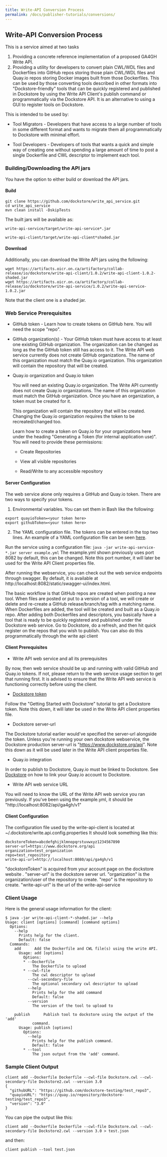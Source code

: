 ```yaml
---
title: Write-API Conversion Process
permalink: /docs/publisher-tutorials/conversions/
---
```


## Write-API Conversion Process

This is a service aimed at two tasks

1. Providing a concrete reference implementation of a proposed GA4GH Write API.
2. Providing a utility for developers to convert plain CWL/WDL files and Dockerfiles into GitHub repos storing those plain CWL/WDL files and Quay.io repos storing Docker images built from those Dockerfiles. This can be used by those converting tools described in other formats into "Dockstore-friendly" tools that can be quickly registered and published in Dockstore by using the Write API Client's publish command or programmatically via the Dockstore API. It is an alternative to using a GUI to register tools on Dockstore.

This is intended to be used by:

* Tool Migrators - Developers that have access to a large number of tools in some different format and wants to migrate them all programmatically to Dockstore with minimal effort.

* Tool Developers - Developers of tools that wants a quick and simple way of creating one without spending a large amount of time to post a single Dockerfile and CWL descriptor to implement each tool.

### Building/Downloading the API jars

You have the option to either build or download the API jars.

#### Build

```
git clone https://github.com/dockstore/write_api_service.git
cd write_api_service
mvn clean install -DskipTests
```
The built jars will be available as:

`write-api-service/target/write-api-service*.jar`

`write-api-client/target/write-api-client*shaded.jar`

#### Download

Additionally, you can download the Write API jars using the following:

```
wget https://artifacts.oicr.on.ca/artifactory/collab-release/io/dockstore/write-api-client/1.0.2/write-api-client-1.0.2-shaded.jar
wget https://artifacts.oicr.on.ca/artifactory/collab-release/io/dockstore/write-api-service/1.0.2/write-api-service-1.0.2.jar
```

Note that the client one is a shaded jar.

### Web Service Prerequisites

* GitHub token - Learn how to create tokens on GitHub here. You will need the scope "repo".

* GitHub organization(s) - Your GitHub token must have access to at least one existing GitHub organization. The organization can be changed as long as the the GitHub token still has access to it. The Write API web service currently does not create GitHub organizations. The name of this organization must match the Quay.io organization. This organization will contain the repository that will be created.

* Quay.io organization and Quay.io token

    You will need an existing Quay.io organization. The Write API currently does not create Quay.io organizations. The name of this organization must match the GitHub organization. Once you have an organization, a token must be created for it.

    This organization will contain the repository that will be created. Changing the Quay.io organization requires the token to be recreated/changed too.

    Learn how to create a token on Quay.io for your organizations here under the heading "Generating a Token (for internal application use)". You will need to provide these permissions:
    
    * Create Repositories
    
    * View all visible repositories
    
    * Read/Write to any accessible repository
    
#### Server Configuration

The web service alone only requires a GitHub and Quay.io token. There are two ways to specify your tokens.

1. Environmental variables.
    You can set them in Bash like the following:
```
export quayioToken=<your token here>
export githubToken=<your token here>
```
2. The YAML configuration file. The tokens can be entered in the top two lines. An example of a YAML configuration file can be seen [here](https://github.com/dockstore/write_api_service/blob/develop/write-api-service/src/main/resources/example.yml).

Run the service using a configuration file:
`java -jar write-api-service-*.jar server example.yml`
The example.yml shown previously uses port 8082 by default, this can be changed. Note this port number, it will later be used for the Write API Client properties file.

After running the webservice, you can check out the web service endpoints through swagger. By default, it is available at http://localhost:8082/static/swagger-ui/index.html.

The basic workflow is that GitHub repos are created when posting a new tool. When files are posted or put to a version of a tool, we will create or delete and re-create a GitHub release/branch/tag with a matching name. When Dockerfiles are added, the tool will be created and built as a Quay.io repo. After adding both Dockerfiles and descriptors, you basically have a tool that is ready to be quickly registered and published under the Dockstore web service. Go to Dockstore, do a refresh, and then hit quick register on the repos that you wish to publish. You can also do this programmatically through the write api client

#### Client Prerequisites

* Write API web service and all its prerequisites

By now, then web service should be up and running with valid GitHub and Quay.io tokens. If not, please return to the web service usage section to get that running first. It is advised to ensure that the Write API web service is functioning correctly before using the client.

* [Dockstore token](https://docs.dockstore.org/docs/publisher-tutorials/register-on-dockstore/)

Follow the "Getting Started with Dockstore" tutorial to get a Dockstore token. Note this down, it will later be used in the Write API client properties file.

* Dockstore server-url

The Dockstore tutorial earlier would've specified the server-url alongside the token. Unless you're running your own dockstore webservice, the Dockstore production server-url is "https://www.dockstore.org/api". Note this down as it will be used later in the Write API client properties file.

* Quay.io integration

In order to publish to Dockstore, Quay.io must be linked to Dockstore. See [Dockstore](https://docs.dockstore.org/docs/publisher-tutorials/register-on-dockstore/#linking-with-external-services) on how to link your Quay.io account to Dockstore.

* Write API web service URL

You will need to know the URL of the Write API web service you ran previously. If you've been using the example.yml, it should be "http://localhost:8082/api/ga4gh/v1"

#### Client Configuration

The configuration file used by the write-api-client is located at ~/.dockstore/write.api.config.properties
It should look something like this:

```
dockstoreToken=abcdefghijklmnopqrstuvwxyz1234567890
server-url=https://www.dockstore.org/api
organization=test_organization
repo=test_repository
write-api-url=http://localhost:8080/api/ga4gh/v1
```

"dockstoreToken" is acquired from your account page on the dockstore website .
"server-url" is the dockstore server url.
"organization" is the organization/user of the repository to create.
"repo" is the repository to create.
"write-api-url" is the url of the write-api-service


### Client Usage
Here is the general usage information for the client:

```
$ java -jar write-api-client-*-shaded.jar --help
Usage: client [options] [command] [command options]
  Options:
    --help
      Prints help for the client.
      Default: false
  Commands:
    add      Add the Dockerfile and CWL file(s) using the write API.
      Usage: add [options]
        Options:
        * --Dockerfile
            The Dockerfile to upload
        * --cwl-file
            The cwl descriptor to upload
          --cwl-secondary-file
            The optional secondary cwl descriptor to upload
          --help
            Prints help for the add command
            Default: false
          --version
            The version of the tool to upload to

    publish      Publish tool to dockstore using the output of the 'add'
            command.
      Usage: publish [options]
        Options:
          --help
            Prints help for the publish command.
            Default: false
        * --tool
            The json output from the 'add' command.
```

### Sample Client Output
```
client add --Dockerfile Dockerfile --cwl-file Dockstore.cwl --cwl-secondary-file Dockstore2.cwl --version 3.0
{
  "githubURL": "https://github.com/dockstore-testing/test_repo3",
  "quayioURL": "https://quay.io/repository/dockstore-testing/test_repo3",
  "version": "3.0"
}
```
You can pipe the output like this:
```
client add --Dockerfile Dockerfile --cwl-file Dockstore.cwl --cwl-secondary-file Dockstore2.cwl --version 3.0 > test.json
```
and then:
```
client publish --tool test.json
```

